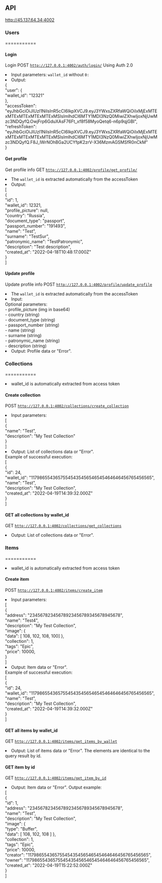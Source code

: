 ## API
http://45.137.64.34:4002
###  Users
===========
####  Login
Login POST <code>http://127.0.0.1:4002/auth/login/</code>
Using Auth 2.0 <br/>
<li>Input parameters: <code>wallet_id</code>  without <code>0:</code> </li>
<li>Output:<br />
  {<br />
    "user": {<br />
        "wallet_id": "12321"<br />
    },<br />
    "accessToken": "eyJhbGciOiJIUzI1NiIsInR5cCI6IkpXVCJ9.eyJ3YWxsZXRfaWQiOiIxMjExMTExMTExMTExMTExMTExMSIsImlhdCI6MTY1MDI3NzQ0MiwiZXhwIjoxNjUwMzc3NDQyfQ.OwjFrp6GduXAsF76Ft_xf8f58MyoQetq6-n6p9qjGBI",<br />
    "refreshToken": "eyJhbGciOiJIUzI1NiIsInR5cCI6IkpXVCJ9.eyJ3YWxsZXRfaWQiOiIxMjExMTExMTExMTExMTExMTExMSIsImlhdCI6MTY1MDI3NzQ0MiwiZXhwIjoxNjUwMzc3NDQyfQ.F8J_lWrNOhBGa2UCYfpK2zrV-X36MzmAGSMSfR0nCkM"<br />
}<br />
  
  
#### Get profile
Get profile info GET <code>http://127.0.0.1:4002/profile/get_profile/</code>
<li>The <code>wallet_id</code> is extracted automatically from the accessToken</li>
<li>Output:<br />
[<br />
    {<br />
        "id": 1,<br />
        "wallet_id": 12321,<br />
        "profile_picture": null,<br />
        "country": "Russia",<br />
        "document_type": "passport",<br />
        "passport_number": "191493",<br />
        "name": "Test",<br />
        "surname": "TestSur",<br />
        "patronymic_name": "TestPatronymic",<br />
        "description": "Test description",<br />
        "created_at": "2022-04-18T10:48:17.000Z"<br />
    }<br />
]<br />
  
  
  
 #### Update profile
Update profile info POST <code>http://127.0.0.1:4002/profile/update_profile</code>
<li>The <code>wallet_id</code> is extracted automatically from the accessToken</li>
<li>Input:<br />
Optional parameters:<br />
- profile_picture (img in base64)<br />
- country (string)<br />
- document_type (string)<br />
- passport_number (string)<br />
- name (string)<br />
- surname (string)<br />
- patronymic_name (string)<br />
- description (string)<br />
  
<li>Output: Profile data or "Error".
  
  
</ul>

### Collections
===========
<li>wallet_id is automatically extracted from access token</li>

#### Create collection

POST <code>http://127.0.0.1:4002/collections/create_collection</code>
<li>Input parameters: <br />
[<br />
    {<br />
        "name": "Test",<br />
        "description": "My Test Collection"<br />
    }<br />
]<br />
<li>Output: List of collections data or "Error".</li>
Example of successful execution: <br />
[<br />
    {<br />
        "id": 24,<br />
        "wallet_id": "11798655436575545435456546545464646456765456565",<br />
        "name": "Test",<br />
        "description": "My Test Collection",<br />
        "created_at": "2022-04-19T14:39:32.000Z"<br />
    }<br />
]<br />


#### GET all collections by wallet_id
GET <code>http://127.0.0.1:4002/collections/get_collections</code>
<li>Output: List of collections data or "Error".</li>




### Items
===========
<li>wallet_id is automatically extracted from access token</li>

#### Create item

POST <code>http://127.0.0.1:4002/items/create_item</code>
<li>Input parameters: <br />
[<br />
    {<br />
        "address": "23456782345678923456789345678945678",<br />
        "name": "Test4",<br />
        "description": "My Test Collection",<br />
        "image": {<br />
            "data": [ 108, 102, 108, 100] },<br />
        "collection": 1,<br />
        "tags": "Epic",<br />
        "price": 10000,<br />
    }<br />
]<br />
<li>Output: Item data or "Error".</li>
Example of successful execution: <br />
[<br />
    {<br />
        "id": 24,<br />
        "wallet_id": "11798655436575545435456546545464646456765456565",<br />
        "name": "Test",<br />
        "description": "My Test Collection",<br />
        "created_at": "2022-04-19T14:39:32.000Z"<br />
    }<br />
]<br />


#### GET all items by wallet_id
GET <code>http://127.0.0.1:4002/items/get_items_by_wallet</code>
<li>Output: List of items data or "Error".
The elements are identical to the query result by id.</li>


#### GET item by id
GET <code>http://127.0.0.1:4002/items/get_item_by_id</code>
<li>Output: Item data or "Error".
Output example: <br />
[<br />
    {<br />
        "id": 1,<br />
        "address": "23456782345678923456789345678945678",<br />
        "name": "Test",<br />
        "description": "My Test Collection",<br />
        "image": {<br />
            "type": "Buffer",<br />
            "data": [ 108, 102, 108 ] },<br />
        "collection": 1,<br />
        "tags": "Epic",<br />
        "price": 10000,<br />
        "creator": "11798655436575545435456546545464646456765456565",<br />
        "owner": "11798655436575545435456546545464646456765456565",<br />
        "created_at": "2022-04-19T15:22:52.000Z"<br />
    }<br />
]<br />
</li>
